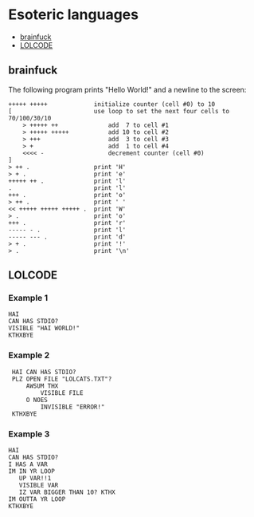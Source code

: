 # Esoteric languages #

-   [brainfuck](http://en.wikipedia.org/wiki/Brainfuck)
-   [LOLCODE](http://en.wikipedia.org/wiki/LOLCODE)

## brainfuck ##

The following program prints "Hello World!" and a newline to the screen:

 
    +++++ +++++             initialize counter (cell #0) to 10
    [                       use loop to set the next four cells to 70/100/30/10
        > +++++ ++              add  7 to cell #1
        > +++++ +++++           add 10 to cell #2 
        > +++                   add  3 to cell #3
        > +                     add  1 to cell #4
        <<<< -                  decrement counter (cell #0)
    ]                   
    > ++ .                  print 'H'
    > + .                   print 'e'
    +++++ ++ .              print 'l'
    .                       print 'l'
    +++ .                   print 'o'
    > ++ .                  print ' '
    << +++++ +++++ +++++ .  print 'W'
    > .                     print 'o'
    +++ .                   print 'r'
    ----- - .               print 'l'
    ----- --- .             print 'd'
    > + .                   print '!'
    > .                     print '\n'


## LOLCODE ##

### Example 1 ###
    HAI
    CAN HAS STDIO?
    VISIBLE "HAI WORLD!"
    KTHXBYE

### Example 2 ###
     HAI CAN HAS STDIO?
     PLZ OPEN FILE "LOLCATS.TXT"?
         AWSUM THX
             VISIBLE FILE
         O NOES
             INVISIBLE "ERROR!"
     KTHXBYE

### Example 3 ###
    HAI
    CAN HAS STDIO?
    I HAS A VAR
    IM IN YR LOOP
       UP VAR!!1
       VISIBLE VAR
       IZ VAR BIGGER THAN 10? KTHX
    IM OUTTA YR LOOP
    KTHXBYE


